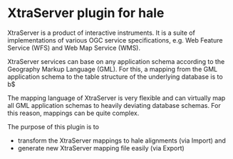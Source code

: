 XtraServer plugin for hale
==========================

XtraServer is a product of interactive instruments. It is a suite of implementations of various OGC service specifications, e.g. Web Feature Service (WFS) and Web Map Service (WMS).

XtraServer services can base on any application schema according to the Geography Markup Language (GML). For this, a mapping from the GML application schema to the table structure of the underlying database is to b$

The mapping language of XtraServer is very flexible and can virtually map all GML application schemas to heavily deviating database schemas. For this reason, mappings can be quite complex.

The purpose of this plugin is to

- transform the XtraServer mappings to hale alignments (via Import) and
- generate new XtraServer mapping file easily (via Export)

